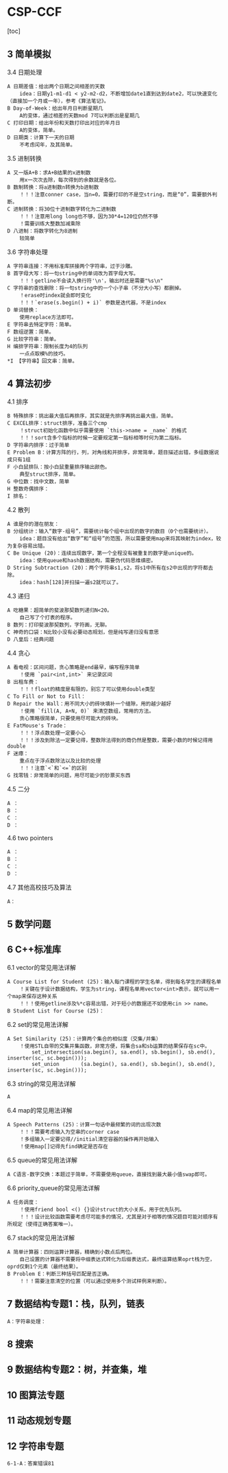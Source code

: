 # CSP-CCF

[toc]

## 3 简单模拟

3.4 日期处理
    
    A 日期差值：给出两个日期之间相差的天数
        idea：日期y1-m1-d1 < y2-m2-d2，不断增加date1直到达到date2，可以快速变化（直接加一个月或一年），参考《算法笔记》。       
    B Day-of-Week：给出年月日判断星期几
        A的变体，通过相差的天数mod 7可以判断出是星期几
    C 打印日期：给出年份和天数打印出对应的年月日
        A的变体，简单。
    D 日期类：计算下一天的日期
        不考虑闰年，及其简单。

3.5 进制转换
    
    A 又一版A+B：求A+B结果的x进制数
        用x一次次去除，每次得到的余数就是各位。
    B 数制转换：将a进制数n转换为b进制数
        ！！！注意conner case，当n=0，需要打印的不是空string，而是“0”，需要额外判断。
    C 进制转换：将30位十进制数字转化为二进制数
        ！！！注意用long long也不够，因为30*4=120位仍然不够
        ！需要训练大整数加减乘除
    D 八进制：将数字转化为8进制
        较简单

3.6 字符串处理

    A 字符串连接：不用标准库拼接两个字符串，过于沙雕。
    B 首字母大写：将一句string中的单词改为首字母大写。
        ！！！getline不会读入换行符'\n'，输出时还是需要"%s\n"
    C 字符串的查找删除：将一句string中的一个小子串（不分大小写）都删掉。
        ！erase时index就会即时变化
        ！！！`erase(s.begin() + i)` 参数是迭代器，不是index
    D 单词替换：
        使用replace方法即可。
    E 字符串去特定字符：简单。
    F 数组逆置：简单。
    G 比较字符串：简单。
    H 编排字符串：限制长度为4的队列
        一点点取模%的技巧。
    *I 【字符串】回文串：简单。

## 4 算法初步

4.1 排序

    B 特殊排序：挑出最大值后再排序，其实就是先排序再挑出最大值，简单。
    C EXCEL排序：struct排序，准备三个cmp
        ！struct初始化函数中似乎需要使用 `this->name = _name` 的格式
        ！！！sort含多个指标的时候一定要规定第一指标相等时何为第二指标。
    D 字符串内排序：过于简单
    E Problem B：计算方阵的行，列，对角线和并排序，非常简单，题目描述出错，多组数据说成只有1组
    F 小白鼠排队：按小白鼠重量排序输出颜色。
        典型struct排序，简单。
    G 中位数：找中文数，简单
    H 整数奇偶排序：
    I 排名：

4.2 散列

    A 谁是你的潜在朋友：
    B 分组统计：输入“数字-组号”，需要统计每个组中出现的数字的数目（0个也需要统计）。
        idea：题目没有给出“数字”和“组号”的范围，所以需要使用map来将其映射为index，较为复杂容易出错。
    C Be Unique (20)：连续出现数字，第一个全程没有被重复的数字是unique的。
        idea：使用queue和hash数据结构，需要伪代码思维缜密。
    D String Subtraction (20)：两个字符串s1,s2，将s1中所有在s2中出现的字符都去除。
        idea：hash[128]并扫描一遍s2就可以了。

4.3 递归

    A 吃糖果：超简单的斐波那契数列递归N<20。
        自己写了个打表的程序。
    B 数列：打印斐波那契数列，字符画，无聊。
    C 神奇的口袋：N比较小没有必要动态规划，但是纯写递归没有意思
    D 八皇后：经典问题

4.4 贪心

    A 看电视：区间问题，贪心策略是end最早，编写程序简单
        ！使用 `pair<int,int>` 来记录区间
    B 出租车费：
        ！！！float的精度是有限的，别忘了可以使用double类型
    C To Fill or Not to Fill：
    D Repair the Wall：用不同大小的砖块填补一个缝隙，用的越少越好
        ！使用 `fill(A, A+N, 0)` 来清空数组，常用的方法。
        贪心策略很简单，只要使用尽可能大的砖块。
    E FatMouse's Trade：
        ！！！浮点数处理一定要小心
        ！！！涉及到除法一定要记得，整数除法得到的商仍然是整数，需要小数的时候记得用double
    F 迷瘴：
        重点在于浮点数除法以及比较的处理
        ！！！注意`<`和`<=`的区别
    G 找零钱：非常简单的问题，用尽可能少的钞票买东西

4.5 二分

    A ：
    B ：
    C ：
    D ：

4.6 two pointers

    A ：
    B ：
    C ：
    D ：

4.7 其他高校技巧及算法

    A：

## 5 数学问题

## 6 C++标准库

6.1 vector的常见用法详解

    A Course List for Student (25)：输入每门课程的学生名单，得到每名学生的课程名单
        ！关键在于设计数据结构，学生为string，课程名单用vector<int>表示，就可以用一个map来保存这种关系
        ！！！使用getline涉及%*c容易出错，对于短小的数据还不如使用cin >> name。
    B Student List for Course (25)：

6.2 set的常见用法详解

    A Set Similarity (25)：计算两个集合的相似度（交集/并集）
        ！使用STL自带的交集并集函数，非常方便，将集合sa和sb运算的结果保存在sc中。
            set_intersection(sa.begin(), sa.end(), sb.begin(), sb.end(), inserter(sc, sc.begin()));
            set_union       (sa.begin(), sa.end(), sb.begin(), sb.end(), inserter(sc, sc.begin()));

6.3 string的常见用法详解

    A 

6.4 map的常见用法详解

    A Speech Patterns (25)：计算一句话中最频繁的词的出现次数
        ！！！需要考虑输入为空串的corner case
        ！多组输入一定要记得//initial清空容器的操作再开始输入
        ！使用map[]记得先find确定是否存在

6.5 queue的常见用法详解

    A C语言-数字交换：本题过于简单，不需要使用queue，直接找到最大最小值swap即可。

6.6 priority_queue的常见用法详解

    A 任务调度：
        ！使用friend bool <() {}设计struct的大小关系，用于优先队列。
        ！！！设计比较函数需要考虑尽可能多的情况，尤其是对于相等的情况题目可能对顺序有所规定（使得正确答案唯一）。

6.7 stack的常见用法详解

    A 简单计算器：四则运算计算器，精确到小数点后两位。
        自己设置的计算器不需要将中缀表达式转化为后缀表达式，最终运算结果oprt栈为空，oprd仅剩1个元素（最终结果）。
    B Problem E：判断三种括号匹配是否正确。
        ！！！需要注意清空的位置（可以通过使用多个测试样例来判断）。

## 7 数据结构专题1：栈，队列，链表

    A：字符串处理：


## 8 搜索

## 9 数据结构专题2：树，并查集，堆

## 10 图算法专题

## 11 动态规划专题

## 12 字符串专题

```
6-1-A：答案错误81
```